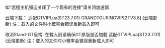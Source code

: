 如“远程主机强迫关闭了一个现有的连接”请关闭加速器

云端下载：
适配GTVIPLua(ST23.7.01) GRANDTOURINGVIP[2TV3.8] (云端更新) 
注：载入的文件时小概率会错误重新载入即可

取消Stand-GT皇榜:
在载入前请确保GT原版是否加载
适配GTVIPLua(ST23.7.01) (云端更新)
注：载入的文件时小概率会错误重新载入即可
